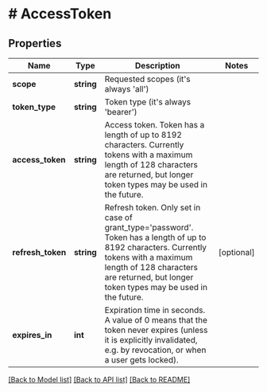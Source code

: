 # # AccessToken

## Properties

Name | Type | Description | Notes
------------ | ------------- | ------------- | -------------
**scope** | **string** | Requested scopes (it&#39;s always &#39;all&#39;) |
**token_type** | **string** | Token type (it&#39;s always &#39;bearer&#39;) |
**access_token** | **string** | Access token. Token has a length of up to 8192 characters. Currently tokens with a maximum length of 128 characters are returned, but longer token types may be used in the future. |
**refresh_token** | **string** | Refresh token. Only set in case of grant_type&#x3D;&#39;password&#39;. Token has a length of up to 8192 characters. Currently tokens with a maximum length of 128 characters are returned, but longer token types may be used in the future. | [optional]
**expires_in** | **int** | Expiration time in seconds. A value of 0 means that the token never expires (unless it is explicitly invalidated, e.g. by revocation, or when a user gets locked). |

[[Back to Model list]](../../README.md#models) [[Back to API list]](../../README.md#endpoints) [[Back to README]](../../README.md)
